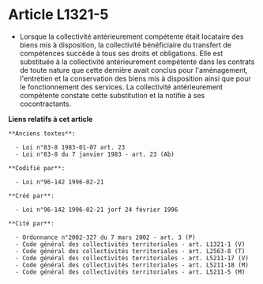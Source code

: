 # Article L1321-5

- Lorsque la collectivité antérieurement compétente était locataire des biens mis à disposition, la collectivité bénéficiaire
du transfert de compétences succède à tous ses droits et obligations. Elle est substituée à la collectivité antérieurement
compétente dans les contrats de toute nature que cette dernière avait conclus pour l'aménagement, l'entretien et la
conservation des biens mis à disposition ainsi que pour le fonctionnement des services. La collectivité antérieurement
compétente constate cette substitution et la notifie à ses cocontractants.

**Liens relatifs à cet article**

	**Anciens textes**:

	  - Loi n°83-8 1983-01-07 art. 23
	  - Loi n°83-8 du 7 janvier 1983 - art. 23 (Ab)

	**Codifié par**:

	  - Loi n°96-142 1996-02-21

	**Créé par**:

	  - Loi n°96-142 1996-02-21 jorf 24 février 1996

	**Cité par**:

	  - Ordonnance n°2002-327 du 7 mars 2002 - art. 3 (P)
	  - Code général des collectivités territoriales - art. L1321-1 (V)
	  - Code général des collectivités territoriales - art. L2563-8 (T)
	  - Code général des collectivités territoriales - art. L5211-17 (V)
	  - Code général des collectivités territoriales - art. L5211-18 (M)
	  - Code général des collectivités territoriales - art. L5211-5 (M)
